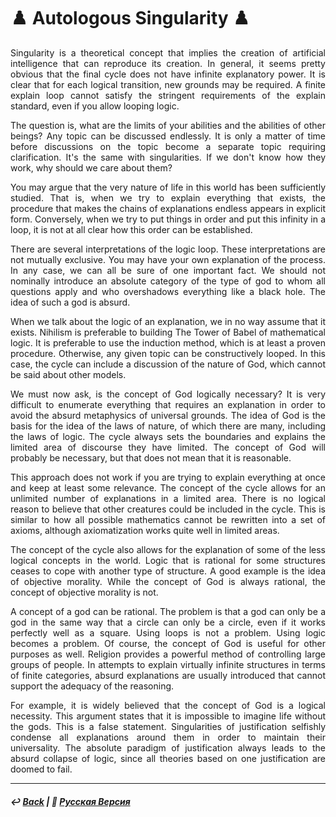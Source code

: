 # ♟️ Autologous Singularity ♟️

<p align="justify">Singularity is a theoretical concept that implies the creation of artificial intelligence that can reproduce its creation. In general, it seems pretty obvious that the final cycle does not have infinite explanatory power. It is clear that for each logical transition, new grounds may be required. A finite explain loop cannot satisfy the stringent requirements of the explain standard, even if you allow looping logic.</p>

<p align="justify">The question is, what are the limits of your abilities and the abilities of other beings? Any topic can be discussed endlessly. It is only a matter of time before discussions on the topic become a separate topic requiring clarification. It's the same with singularities. If we don't know how they work, why should we care about them?</p>

<p align="justify">You may argue that the very nature of life in this world has been sufficiently studied. That is, when we try to explain everything that exists, the procedure that makes the chains of explanations endless appears in explicit form. Conversely, when we try to put things in order and put this infinity in a loop, it is not at all clear how this order can be established.</p>

<p align="justify">There are several interpretations of the logic loop. These interpretations are not mutually exclusive. You may have your own explanation of the process. In any case, we can all be sure of one important fact. We should not nominally introduce an absolute category of the type of god to whom all questions apply and who overshadows everything like a black hole. The idea of such a god is absurd.</p>

<p align="justify">When we talk about the logic of an explanation, we in no way assume that it exists. Nihilism is preferable to building The Tower of Babel of mathematical logic. It is preferable to use the induction method, which is at least a proven procedure. Otherwise, any given topic can be constructively looped. In this case, the cycle can include a discussion of the nature of God, which cannot be said about other models.</p>

<p align="justify">We must now ask, is the concept of God logically necessary? It is very difficult to enumerate everything that requires an explanation in order to avoid the absurd metaphysics of universal grounds. The idea of God is the basis for the idea of the laws of nature, of which there are many, including the laws of logic. The cycle always sets the boundaries and explains the limited area of discourse they have limited. The concept of God will probably be necessary, but that does not mean that it is reasonable.</p>

<p align="justify">This approach does not work if you are trying to explain everything at once and keep at least some relevance. The concept of the cycle allows for an unlimited number of explanations in a limited area. There is no logical reason to believe that other creatures could be included in the cycle. This is similar to how all possible mathematics cannot be rewritten into a set of axioms, although axiomatization works quite well in limited areas.</p>

<p align="justify">The concept of the cycle also allows for the explanation of some of the less logical concepts in the world. Logic that is rational for some structures ceases to cope with another type of structure. A good example is the idea of objective morality. While the concept of God is always rational, the concept of objective morality is not.</p>

<p align="justify">A concept of a god can be rational. The problem is that a god can only be a god in the same way that a circle can only be a circle, even if it works perfectly well as a square. Using loops is not a problem. Using logic becomes a problem. Of course, the concept of God is useful for other purposes as well. Religion provides a powerful method of controlling large groups of people. In attempts to explain virtually infinite structures in terms of finite categories, absurd explanations are usually introduced that cannot support the adequacy of the reasoning.</p>

<p align="justify">For example, it is widely believed that the concept of God is a logical necessity. This argument states that it is impossible to imagine life without the gods. This is a false statement. Singularities of justification selfishly condense all explanations around them in order to maintain their universality. The absolute paradigm of justification always leads to the absurd collapse of logic, since all theories based on one justification are doomed to fail.</p>

***

##### ↩️ [Back](index.md) | 🌻 [Русская Версия](autologous-2.md) 

